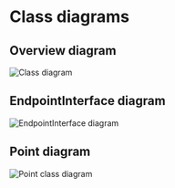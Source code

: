 # Class diagrams

## Overview diagram
![Class diagram](https://github.com/krzysiekpiasecki/BurzeDzisNet/blob/master/doc/ClassDiagram.png)

## EndpointInterface diagram
![EndpointInterface diagram](https://github.com/krzysiekpiasecki/BurzeDzisNet/blob/master/doc/ClientInterfaceDiagram.png)

## Point diagram
![Point class diagram](https://github.com/krzysiekpiasecki/BurzeDzisNet/blob/master/doc/LocationDiagram.png)
